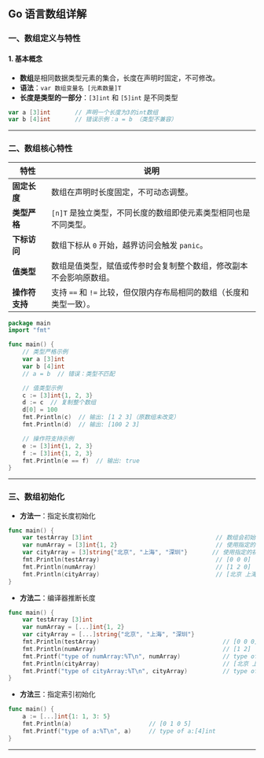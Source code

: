 ## Go 语言数组详解

### 一、数组定义与特性

#### 1. 基本概念
- **数组**是相同数据类型元素的集合，长度在声明时固定，不可修改。
- **语法**：`var 数组变量名 [元素数量]T`
- **长度是类型的一部分**：`[3]int` 和 `[5]int` 是不同类型

```go
var a [3]int       // 声明一个长度为3的int数组
var b [4]int       // 错误示例：a = b （类型不兼容）
```

---

### 二、数组核心特性

| 特性         | 说明                                                                 |
|--------------|----------------------------------------------------------------------|
| **固定长度** | 数组在声明时长度固定，不可动态调整。                                 |
| **类型严格** | `[n]T` 是独立类型，不同长度的数组即使元素类型相同也是不同类型。      |
| **下标访问** | 数组下标从 `0` 开始，越界访问会触发 `panic`。                        |
| **值类型**   | 数组是值类型，赋值或传参时会复制整个数组，修改副本不会影响原数组。   |
| **操作符支持** | 支持 `==` 和 `!=` 比较，但仅限内存布局相同的数组（长度和类型一致）。 |

```go
package main
import "fmt"

func main() {
    // 类型严格示例
    var a [3]int
    var b [4]int
    // a = b  // 错误：类型不匹配

    // 值类型示例
    c := [3]int{1, 2, 3}
    d := c  // 复制整个数组
    d[0] = 100
    fmt.Println(c)  // 输出: [1 2 3]（原数组未改变）
    fmt.Println(d)  // 输出: [100 2 3]

    // 操作符支持示例
    e := [3]int{1, 2, 3}
    f := [3]int{1, 2, 3}
    fmt.Println(e == f)  // 输出: true
}
```
---

### 三、数组初始化
- **方法一**：指定长度初始化
```go
func main() {
	var testArray [3]int                                   // 数组会初始化为int类型的零值
	var numArray = [3]int{1, 2}                            // 使用指定的初始值完成初始化
	var cityArray = [3]string{"北京", "上海", "深圳"}       // 使用指定的初始值完成初始化
	fmt.Println(testArray)                                 // [0 0 0]
	fmt.Println(numArray)                                  // [1 2 0]
	fmt.Println(cityArray)                                 // [北京 上海 深圳]
}
```

- **方法二**：编译器推断长度
```go
func main() {
	var testArray [3]int
	var numArray = [...]int{1, 2}
	var cityArray = [...]string{"北京", "上海", "深圳"}
	fmt.Println(testArray)                                   // [0 0 0]
	fmt.Println(numArray)                                    // [1 2]
	fmt.Printf("type of numArray:%T\n", numArray)            // type of numArray:[2]int
	fmt.Println(cityArray)                                   // [北京 上海 深圳]
	fmt.Printf("type of cityArray:%T\n", cityArray)          // type of cityArray:[3]string
}
```

- **方法三**：指定索引初始化
```go
func main() {
	a := [...]int{1: 1, 3: 5}
	fmt.Println(a)                      // [0 1 0 5]
	fmt.Printf("type of a:%T\n", a)     // type of a:[4]int
}
```
---
